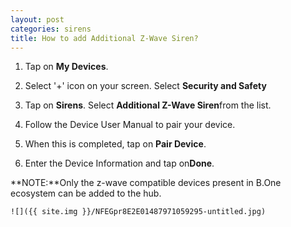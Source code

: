 ```yaml
---
layout: post
categories: sirens
title: How to add Additional Z-Wave Siren?
---
```


1. Tap on **My Devices**.

2. Select '+' icon on your screen. Select **Security and Safety**

3. Tap on **Sirens**. Select **Additional Z-Wave Siren**from the list.

4. Follow the Device User Manual to pair your device.

5. When this is completed, tap on **Pair Device**.

6. Enter the Device Information and tap on**Done**.

**NOTE:**Only the z-wave compatible devices present in B.One ecosystem can be added to the hub.

    ![]({{ site.img }}/NFEGpr8E2E01487971059295-untitled.jpg)